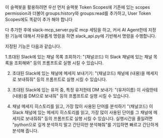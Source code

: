 이 슬랙봇을 활용하려면 우선 먼저 슬랙봇 Token Scopes에 기존에 있는 scopes permission과 더불어 groups:history와 groups:read를 추가하고, User Token Scopes에도 똑같이 추가 해야 합니다


다 추가한 후에 slack-mcp_server.py로 mcp 세팅을 하고, 커서 AI Agent한테 지정된 기능에 대해서 자유롭게 명령을 하면 slack_api.py에 기반해서 명령을 수행합니다.


지정된 기능은 다음과 같습니다.

1.초대된 Slack에 있는 채널 목록 조회하기:
    "(채널코드) 이 Slack 채널에 있는 채널 목록을 조회해봐" 등의 프롬프트로 실행 시킬 수 있습니다.

2. 초대된 Slack에 있는 채널에 메세지 보내기기:
    "(채널코드) 채널에 (내용)을 메세지로 보내줘줘" 등의 프롬프트로 실행 시킬 수 있습니다.

3. 초대된 Slack에 있는 유저 중, 특정 유저한테 DM  보내기:
    "(유저이름) 이 사람한테 (내용)를 DM으로 보내줘" 등의 프롬프트로 실행 시킬 수 있습니다.

4. 채널 메세지 히스토리를 읽고, 가장 많이 사용된 단어를 분석하기
    "(채널코드) 이 Slack 채널에 있는 메세지 히스토리를 읽고, 가장 많이 사용된 단어를 그 채널에 메세지로 보내줘줘" 등의 프롬프트로 실행 시킬 수 있습니다. 실행시간을 줄일려면 "python으로 깊게 분석하지 말고 간단히만 분석해줘"를 기입하면 빠르고 간단하게 분석해 줍니다.